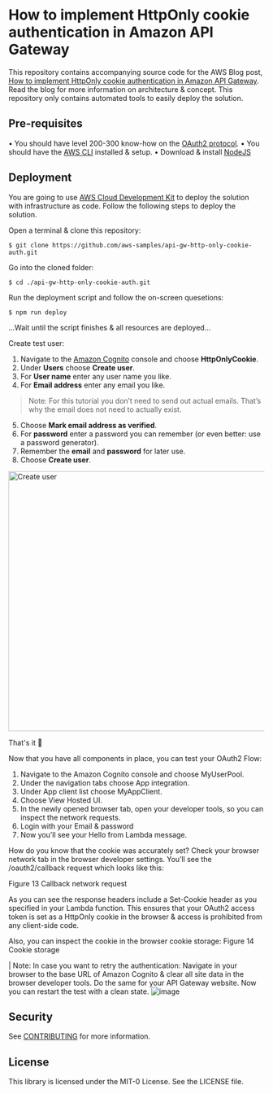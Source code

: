 # How to implement HttpOnly cookie authentication in Amazon API Gateway

This repository contains accompanying source code for the AWS Blog post, [How to implement HttpOnly cookie authentication in Amazon API Gateway](https://aws.amazon.com/). Read the blog for more information on architecture & concept. This repository only contains automated tools to easily deploy the solution.

## Pre-requisites

•	You should have level 200-300 know-how on the [OAuth2 protocol](https://oauth.net/2/).
•	You should have the [AWS CLI](https://docs.aws.amazon.com/cli/latest/userguide/cli-chap-getting-started.html) installed & setup.
•	Download & install [NodeJS](https://nodejs.org/en/download/)

## Deployment

You are going to use [AWS Cloud Development Kit](https://docs.aws.amazon.com/cdk/v2/guide/getting_started.html) to deploy the solution with infrastructure as code. Follow the following steps to deploy the solution.

Open a terminal & clone this repository:
```
$ git clone https://github.com/aws-samples/api-gw-http-only-cookie-auth.git
```

Go into the cloned folder:
```
$ cd ./api-gw-http-only-cookie-auth.git
```

Run the deployment script and follow the on-screen quesetions:
```
$ npm run deploy
```

...Wait until the script finishes & all resources are deployed...

Create test user:
1. Navigate to the [Amazon Cognito](https://console.aws.amazon.com/cognito/home) console and choose **HttpOnlyCookie**.
1. Under **Users** choose **Create user**.
1. For **User name** enter any user name you like.
1. For **Email address** enter any email you like.
> Note: For this tutorial you don’t need to send out actual emails. That’s why the email does not need to actually exist.
5.	Choose **Mark email address as verified**.
6.	For **password** enter a password you can remember (or even better: use a password generator).
7.	Remember the **email** and **password** for later use.
8.	Choose **Create user**.

<img width="511" alt="Create user" src="https://user-images.githubusercontent.com/7549295/186916667-a22e180c-192d-416d-8079-5ab7d0ba0289.png">

That's it 🎉

Now that you have all components in place, you can test your OAuth2 Flow:
1.	Navigate to the Amazon Cognito console and choose MyUserPool.
2.	Under the navigation tabs choose App integration.
3.	Under App client list choose MyAppClient.
4.	Choose View Hosted UI.
5.	In the newly opened browser tab, open your developer tools, so you can inspect the network requests.
6.	Login with your Email & password
7.	Now you’ll see your Hello from Lambda message.

How do you know that the cookie was accurately set?
Check your browser network tab in the browser developer settings. You’ll see the /oauth2/callback request which looks like this:
 
Figure 13 Callback network request

As you can see the response headers include a Set-Cookie header as you specified in your Lambda function. This ensures that your OAuth2 access token is set as a HttpOnly cookie in the browser & access is prohibited from any client-side code.

Also, you can inspect the cookie in the browser cookie storage: 
Figure 14 Cookie storage

| Note: In case you want to retry the authentication: Navigate in your browser to the base URL of Amazon Cognito & clear all site data in the browser developer tools. Do the same for your API Gateway website. Now you can restart the test with a clean state.
![image](https://user-images.githubusercontent.com/7549295/186916891-b6c5af4d-e9ad-492f-9082-78ea7e2ca6a9.png)


## Security

See [CONTRIBUTING](CONTRIBUTING.md#security-issue-notifications) for more information.

## License

This library is licensed under the MIT-0 License. See the LICENSE file.
